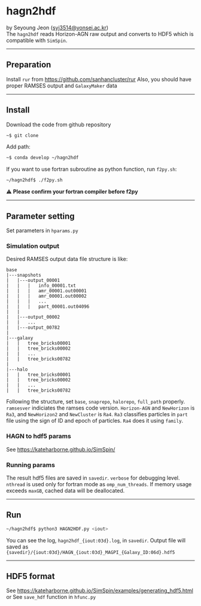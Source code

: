 # hagn2hdf
by Seyoung Jeon (syj3514@yonsei.ac.kr)  
The `hagn2hdf` reads Horizon-AGN raw output and converts to HDF5 which is compatible with `SimSpin`.

---

## Preparation
Install `rur` from https://github.com/sanhancluster/rur
Also, you should have proper RAMSES output and `GalaxyMaker` data

---

## Install
Download the code from github repository
```bash
~$ git clone
```

Add path:
```bash
~$ conda develop ~/hagn2hdf
```

If you want to use fortran subroutine as python function, run `f2py.sh`:
```bash
~/hagn2hdf$ ./f2py.sh
```
:warning: **Please confirm your fortran compiler before f2py**

---

## Parameter setting
Set parameters in `hparams.py`
### Simulation output
Desired RAMSES output data file structure is like:
```plain
base
|---snapshots
|   |---output_00001
|   |   |   info_00001.txt
|   |   |   amr_00001.out00001
|   |   |   amr_00001.out00002
|   |   |   ...
|   |   |   part_00001.out04096
|   |   
|   |---output_00002
|   |   ...
|   |---output_00782
|
|---galaxy
|   |   tree_bricks00001
|   |   tree_bricks00002
|   |   ...
|   |   tree_bricks00782
|
|---halo
|   |   tree_bricks00001
|   |   tree_bricks00002
|   |   ...
|   |   tree_bricks00782

```
Following the structure, set `base`, `snaprepo`, `halorepo`, `full_path` properly.
`ramsesver` indiciates the ramses code version.
`Horizon-AGN` and `NewHorizon` is `Ra3`, and `NewHorizon2` and `NewCluster` is `Ra4`.
`Ra3` classifies particles in `part` file using the sign of ID and epoch of particles.
`Ra4` does it using `family`.

### HAGN to hdf5 params
See https://kateharborne.github.io/SimSpin/

### Running params
The result hdf5 files are saved in `savedir`.
`verbose` for debugging level.
`nthread` is used only for fortran mode as `omp_num_threads`.
If memory usage exceeds `maxGB`, cached data will be deallocated.

---

## Run 
```bash
~/hagn2hdf$ python3 HAGN2HDF.py <iout>
```
You can see the log, `hagn2hdf_{iout:03d}.log`, in `savedir`.
Output file will saved as `{savedir}/{iout:03d}/HAGN_{iout:03d}_MAGPI_{Galaxy_ID:06d}.hdf5`

---

## HDF5 format
See https://kateharborne.github.io/SimSpin/examples/generating_hdf5.html
or See `save_hdf` function in `hfunc.py`
